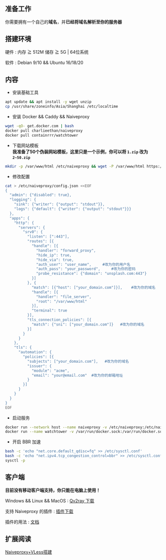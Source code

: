 ## 准备工作
你需要拥有一个自己的**域名**，并**已经将域名解析至你的服务器**    
## 搭建环境
硬件 : 内存 ≧ 512M 储存 ≧ 5G | 64位系统			

软件 : Debian 9/10 && Ubuntu 16/18/20
## 内容
- 安装基础工具  
```bash
apt update && apt install -y wget unzip
cp /usr/share/zoneinfo/Asia/Shanghai /etc/localtime
```
- 安装 Docker && Caddy && Naiveproxy  
```bash
wget -qO- get.docker.com | bash
docker pull charlieethan/naiveproxy
docker pull containrrr/watchtower
```
- 下载网站模板	  
**我准备了50个伪装网站模板，这里只是一个示例，你可以将 `1.zip` 改为 `2~50.zip`**		
```bash
mkdir -p /var/www/html /etc/naiveproxy && wget -P /var/www/html https://github.com/charlieethan/firewall-proxy/releases/download/2.1.1-t/1.zip && unzip /var/www/html/1.zip -d /var/www/html
```
- 修改配置
```bash
cat > /etc/naiveproxy/config.json <<EOF
{ 
  "admin": {"disabled": true},
  "logging": {
    "sink": {"writer": {"output": "stdout"}},
    "logs": {"default": {"writer": {"output": "stdout"}}}
  },
  "apps": {
    "http": {
      "servers": {
        "srv0": {
          "listen": [":443"],
          "routes": [{
            "handle": [{
              "handler": "forward_proxy",
              "hide_ip": true,
              "hide_via": true,
              "auth_user": "user_name",     #改为你的用户名
              "auth_pass": "your_password",     #改为你的密码
              "probe_resistance": {"domain": "unsplash.com:443"}
            }]
          }, {
            "match": [{"host": ["your_domain.com"]}],    #改为你的域名
            "handle": [{
              "handler": "file_server",
              "root": "/var/www/html"
            }],
            "terminal": true
          }],
          "tls_connection_policies": [{
            "match": {"sni": ["your_domain.com"]}   #改为你的域名
          }]
        }
      }
    },
    "tls": {
      "automation": {
        "policies": [{
          "subjects": ["your_domain.com"],   #改为你的域名
          "issuer": {
            "module": "acme",
            "email": "your@email.com"  #改为你的邮箱地址
          }
        }]
      }
    }
  }
}
EOF
```
- 启动服务  
```bash
docker run --network host --name naiveproxy -v /etc/naiveproxy:/etc/naiveproxy -v /var/www/html:/var/www/html --restart=always -d charlieethan/naiveproxy
docker run --name watchtower -v /var/run/docker.sock:/var/run/docker.sock --restart unless-stopped -d containrrr/watchtower --cleanup
```
- 开启 BBR 加速
```bash
bash -c 'echo "net.core.default_qdisc=fq" >> /etc/sysctl.conf'
bash -c 'echo "net.ipv4.tcp_congestion_control=bbr" >> /etc/sysctl.conf'
sysctl -p
```
## 客户端
**目前没有移动客户端支持，你只能在电脑上使用！**		  

Windows && Linux && MacOS : [Qv2ray 下载](https://github.com/Qv2ray/Qv2ray/releases)	     

支持 Naiveproxy 的插件 : [插件下载](https://github.com/Qv2ray/QvPlugin-NaiveProxy/releases) 		

插件的用法 : [文档](https://qv2ray.net/plugins/usage.html)	
## 扩展阅读
[Naiveproxy+VLess搭建](https://blog.charlieethan.com/index.php/archives/539.html)